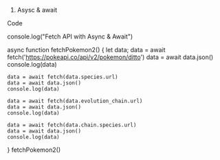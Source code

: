 1. Asysc & await

Code

console.log("Fetch API with Async & Await")

async function fetchPokemon2() {
    let data;
    data = await fetch('https://pokeapi.co/api/v2/pokemon/ditto')
    data = await data.json()
    console.log(data)

    data = await fetch(data.species.url)
    data = await data.json()
    console.log(data)

    data = await fetch(data.evolution_chain.url)
    data = await data.json()
    console.log(data)

    data = await fetch(data.chain.species.url)
    data = await data.json()
    console.log(data)
}
fetchPokemon2()

